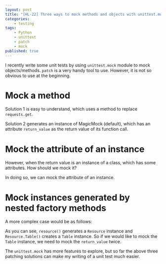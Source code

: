 ```yaml
---
layout: post
title: "[HL-22] Three ways to mock methods and objects with unittest.mock.patch"
categories:
    - testing
tags:
    - Python
    - unittest
    - patch
    - mock
published: true
---
```


I recently write some unit tests by using `unittest.mock` module to mock objects/methods. `patch` is a very handy tool to use. However, it is not so obvious to use at the beginning.

# Mock a method

<script src="https://gist.github.com/HengfengLi/69594dfb91db4a1d793a299e2f659818.js"></script>

Solution 1 is easy to understand, which uses a method to replace `requests.get`.

Solution 2 generates an instance of MagicMock (default), which has an attribute `return_value` as the return value of its function call.

# Mock the attribute of an instance

However, when the return value is an instance of a class, which has some attributes. How should we mock it?

<script src="https://gist.github.com/HengfengLi/b2590d1c9754361ce438e20322b2de18.js"></script>

In doing so, we can mock the attribute of an instance.

# Mock instances generated by nested factory methods

A more complex case would be as follows:

<script src="https://gist.github.com/HengfengLi/38f2d41c82d9cb03e3b772032463fa78.js"></script>

As you can see, `resource()` generates a `Resource` instance and `Resource.Table()` creates a `Table` instance. So if we would like
to mock the `Table` instance, we need to mock the `return_value` twice.

The `unittest.mock` has more features to explore, but so far the above three patching solutions can make my writing of a unit test much easier.
